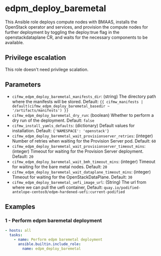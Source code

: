 # edpm_deploy_baremetal
This Ansible role deploys compute nodes with BMAAS, installs the OpenStack operator and services,
and provision the compute nodes for further deployment by toggling the deploy:true flag in the openstackdataplane CR,
and waits for the necessary components to be available.

## Privilege escalation
This role doesn't need privilege scalation.

## Parameters
* `cifmw_edpm_deploy_baremetal_manifests_dir`: (string) The directory path where the manifests will be stored. Default: `{{ cifmw_manifests | default(cifmw_edpm_deploy_baremetal_basedir ~ '/artifacts/manifests') }}`
* `cifmw_edpm_deploy_baremetal_dry_run`: (boolean) Whether to perform a dry run of the deployment. Default: `false`
* `cifmw_install_yamls_defaults`: (dictionary) Default values for installation. Default: `{'NAMESPACE': 'openstack'}`
* `cifmw_edpm_deploy_baremetal_wait_provisionserver_retries`: (integer) Number of retries when waiting for the Provision Server pod. Default: `60`
* `cifmw_edpm_deploy_baremetal_wait_provisionserver_timeout_mins`: (integer) Timeout for waiting for the Provision Server deployment. Default: `20`
* `cifmw_edpm_deploy_baremetal_wait_bmh_timeout_mins`: (integer) Timeout for waiting for the bare metal nodes. Default: `20`
* `cifmw_edpm_deploy_baremetal_wait_dataplane_timeout_mins`: (integer) Timeout for waiting for the OpenStackDataPlane. Default: `30`
* `cifmw_edpm_deploy_baremetal_uefi_image_url`: (String) The url from where we can pull the uefi container, Default: `quay.io/podified-antelope-centos9/edpm-hardened-uefi:current-podified`

## Examples
### 1 - Perform edpm baremetal deployment
```yaml
- hosts: all
  tasks:
    - name: Perform edpm baremetal deployment
      ansible.builtin.include_role:
        name: edpm_deploy_baremetal
```
